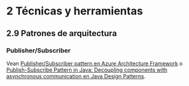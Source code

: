 # 2 Técnicas y herramientas

## 2.9 Patrones de arquitectura

### Publisher/Subscriber

Vean [Publisher/Subscriber pattern en Azure Architecture
Framework](https://learn.microsoft.com/en-us/azure/architecture/patterns/publisher-subscriber)
o [Publish-Subscribe Pattern in Java: Decoupling components with asynchronous
communication en Java Design
Patterns](https://java-design-patterns.com/patterns/publish-subscribe/).

